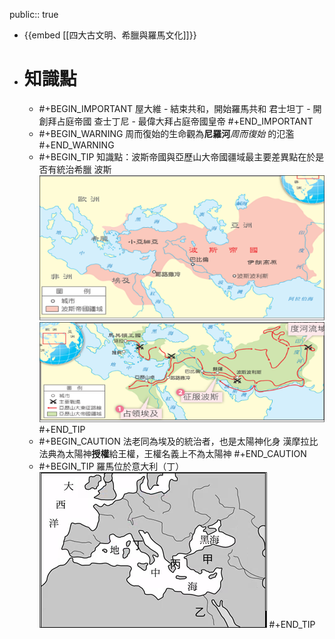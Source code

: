 public:: true

- {{embed [[四大古文明、希臘與羅馬文化]]}}
- # 知識點
	- #+BEGIN_IMPORTANT
	  屋大維 - 結束共和，開始羅馬共和
	  君士坦丁 - 開創拜占庭帝國
	  查士丁尼 - 最偉大拜占庭帝國皇帝
	  #+END_IMPORTANT
	- #+BEGIN_WARNING
	  周而復始的生命觀為**尼羅河***周而復始* 的氾濫
	  #+END_WARNING
	- #+BEGIN_TIP
	  知識點：波斯帝國與亞歷山大帝國疆域最主要差異點在於是否有統治希臘
	  波斯
	  ![image.png](../assets/image_1665529236278_0.png)
	  ![image.png](../assets/image_1665529260497_0.png)
	  #+END_TIP
	- #+BEGIN_CAUTION
	  法老同為埃及的統治者，也是太陽神化身
	  漢摩拉比法典為太陽神**授權**給王權，王權名義上不為太陽神
	  #+END_CAUTION
	- #+BEGIN_TIP
	  羅馬位於意大利（丁）
	  ![image.png](../assets/image_1665386913139_0.png)
	  #+END_TIP